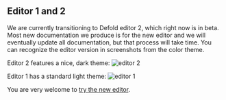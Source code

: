 ## Editor 1 and 2

We are currently transitioning to Defold editor 2, which right now is in beta. Most new documentation we produce is for the new editor and we will eventually update all documentation, but that process will take time. You can recognize the editor version in screenshots from the color theme.

Editor 2 features a nice, dark theme:
![editor 2](/shared/images/editor2.png)

Editor 1 has a standard light theme:
![editor 1](/shared/images/editor1.png)

You are very welcome to [try the new editor](https://www.defold.com/editor-two/).
